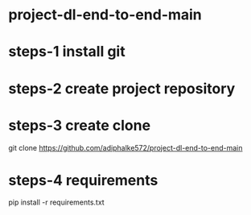 # project-dl-end-to-end-main

# steps-1 install git

# steps-2 create project repository

# steps-3 create clone
git clone https://github.com/adiphalke572/project-dl-end-to-end-main

# steps-4 requirements 
pip install -r requirements.txt